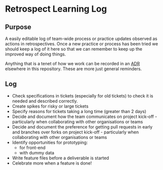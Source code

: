 # Retrospect Learning Log

## Purpose
A easily editable log of team-wide process or practice updates observed as actions in retrospectives. Once a new practice or process has been tried we should keep a log of it here so that we can remember to keep up the improved way of doing things.

Anything that is a tenet of how we work can be recorded in an [ADR](https://github.com/elifesciences/tech-team/tree/master/adr) elsewhere in this repository. These are more just general reminders.

## Log

- Check specifications in tickets (especially for old tickets) to check it is needed and described correctly.
- Create spikes for risky or large tickets
- Specify reasons for tickets taking a long time (greater than 2 days)
- Decide and document how the team communicates on project kick-off - particularly when collaborating with other organisations or teams
- Decide and document the preference for getting pull requests in early and branches over forks on project kick-off - particularly when collaborating with other organisations or teams
- Identify opportunities for prototyping:
  - for front-end
  - with dummy data
- Write feature files before a deliverable is started
- Celebrate more when a feature is done!
